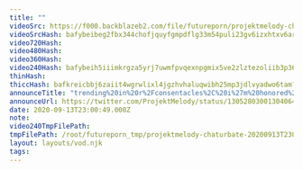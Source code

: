 ```yaml
---
title: ""
videoSrc: https://f000.backblazeb2.com/file/futureporn/projektmelody-chaturbate-20200913T230049Z.mp4
videoSrcHash: bafybeibeg2fbx344chofjquyfgmpdflg33m54puli23gv6izxhtxv6araq?filename=projektmelody-chaturbate-20200913T230049Z-source.mp4
video720Hash: 
video480Hash: 
video360Hash: 
video240Hash: bafybeih5iiimkrgza5yrj7uwmfpvqexnpgmix5ve2zlztezoliib3p36gq?filename=projektmelody-chaturbate-20200913T230049Z-240p.mp4
thinHash: 
thiccHash: bafkreicbbj6zaiit4wgrwlixl4jgzhvhaluqwibh25mp3jdlvyadwo6tam?filename=20200913T230049Z-thicc.jpg
announceTitle: "trending%20in%20r%2Fconsentacles%2C%20i%27m%20honored%20%20%20also%2C%20i%20may%20not%20have%20tentacles%2C%20but%20i%20have%20a%20voice%20that%27ll%20wrap%20around%20you%20and%20violently%20penetrate%20your......heart%3F%20%20but%20ya%2C%20AMSR%20should%20be%20working%20better%20today%20%3C3%20%20i%27m%20live%3A"
announceUrl: https://twitter.com/ProjektMelody/status/1305280300130406402
date: 2020-09-13T23:00:49.000Z
note: 
video240TmpFilePath: 
tmpFilePath: /root/futureporn_tmp/projektmelody-chaturbate-20200913T230049Z.mp4
layout: layouts/vod.njk
tags:
---
```

